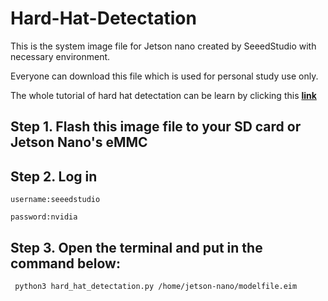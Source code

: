 # Hard-Hat-Detectation

This is the system image file for Jetson nano created by SeeedStudio with necessary environment.

Everyone can download this file which is used for personal study use only.

The whole tutorial of hard hat detectation can be learn by clicking this [**link**](https://wiki.seeedstudio.com/HardHat/#deploy-the-ml-model-through-linux-python-sdk)

## Step 1. Flash this image file to your SD card or Jetson Nano's eMMC

## Step 2. Log in

    username:seeedstudio

    password:nvidia
    
## Step 3. Open the terminal and put in the command below:

     python3 hard_hat_detectation.py /home/jetson-nano/modelfile.eim
